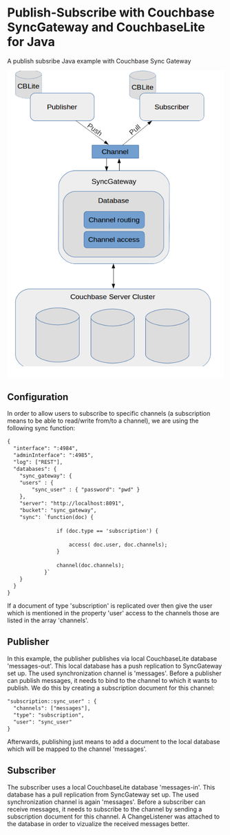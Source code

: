# Publish-Subscribe with Couchbase SyncGateway and CouchbaseLite for Java

A publish subsribe Java example with Couchbase Sync Gateway

![alt tag](https://github.com/dmaier-couchbase/cbl-pub-sub/raw/master/pub-sub-architecture.png)


## Configuration

In order to allow users to subscribe to specific channels (a subscription means to be able to read/write from/to a channel), we are using the following sync function:

```
{
  "interface": ":4984",
  "adminInterface": ":4985",
  "log": ["REST"],
  "databases": {
    "sync_gateway": {
    "users" : {
        "sync_user" : { "password": "pwd" }
    },
    "server": "http://localhost:8091",
    "bucket": "sync_gateway",
    "sync": `function(doc) {

                if (doc.type == 'subscription') {

                    access( doc.user, doc.channels);
                }

                channel(doc.channels);
            }`
    }
  }
}
```

If a document of type 'subscription' is replicated over then give the user which is mentioned in the property 'user' access to the channels those are listed in the array 'channels'.

## Publisher

In this example, the publisher publishes via local CouchbaseLite database 'messages-out'. This local database has a push replication to SyncGateway set up. The used synchronization channel is 'messages'. Before a publisher can publish messages, it needs to bind to the channel to which it wants to publish. We do this by creating a subscription document for this channel:

```
"subscription::sync_user" : { 
  "channels": ["messages"],
  "type": "subscription",
  "user": "sync_user"
}
```

Afterwards, publishing just means to add a document to the local database which will be mapped to the channel 'messages'.

## Subscriber

The subscriber uses a local CouchbaseLite database 'messages-in'. This database has a pull replication from SyncGateway set up. The used synchronization channel is again 'messages'. Before a subscriber can receive messages, it needs to subscribe to the channel by sending a subscription document for this channel. A ChangeListener was attached to the database in order to vizualize the received messages better.
